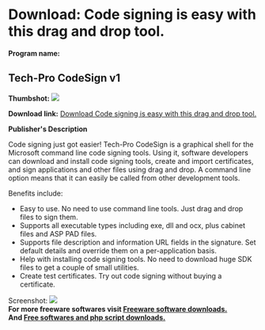# Download: Code signing is easy with this drag and drop tool.

**Program name:**

## Tech-Pro CodeSign v1

  
**Thumbshot:** ![](http://www.freewarefiles.com/screenshot/tpncodesign_md.jpg)   
  
**Download link:** [Download Code signing is easy with this drag and drop tool.](http://freesoftwares.boysofts.com/Tech-Pro-CodeSign-V_program_35681.html)  
  


**Publisher's Description**  
  


Code signing just got easier! Tech-Pro CodeSign is a graphical shell for the Microsoft command line code signing tools. Using it, software developers can download and install code signing tools, create and import certificates, and sign applications and other files using drag and drop. A command line option means that it can easily be called from other development tools.

Benefits include:

  * Easy to use. No need to use command line tools. Just drag and drop files to sign them.
  * Supports all executable types including exe, dll and ocx, plus cabinet files and ASP PAD files.
  * Supports file description and information URL fields in the signature. Set default details and override them on a per-application basis.
  * Help with installing code signing tools. No need to download huge SDK files to get a couple of small utilities.
  * Create test certificates. Try out code signing without buying a certificate.

  
  
Screenshot: ![](http://www.freewarefiles.com/screenshot/tpncodesign.jpg)   
**For more freeware softwares visit [Freeware software downloads.](http://freesoftwares.boysofts.com/)**   
**And [Free softwares and php script downloads.](http://www.boysofts.com/)**
